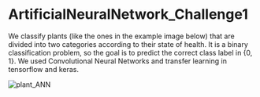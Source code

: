 # ArtificialNeuralNetwork_Challenge1

We classify plants (like the ones in the example image below) that are divided into two categories according to their state of health. It is a binary classification problem, so the goal is to predict the correct class label in {0, 1}. We used Convolutional Neural Networks and transfer learning in tensorflow and keras.
 
![plant_ANN](https://github.com/madeleinemadeleinemadeleine/ArtificialNeuralNetwork_Challenge1/assets/105453622/ca2a21c4-fb9c-4d54-a534-3fb46258e048)
